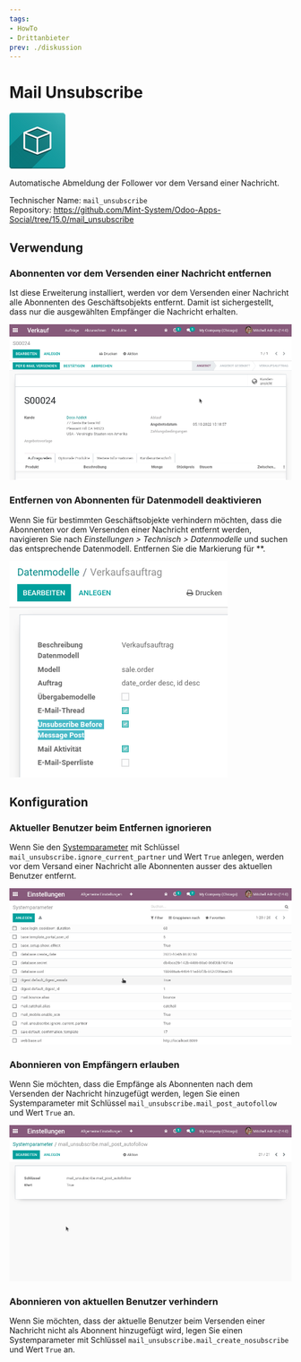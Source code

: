 ```yaml
---
tags:
- HowTo
- Drittanbieter
prev: ./diskussion
---
```

# Mail Unsubscribe
![icon_oms_box](assets/icon_oms_box.png)

Automatische Abmeldung der Follower vor dem Versand einer Nachricht.
 
Technischer Name: `mail_unsubscribe`\
Repository: <https://github.com/Mint-System/Odoo-Apps-Social/tree/15.0/mail_unsubscribe>

## Verwendung

### Abonnenten vor dem Versenden einer Nachricht entfernen

Ist diese Erweiterung installiert, werden vor dem Versenden einer Nachricht alle Abonnenten des Geschäftsobjekts entfernt. Damit ist sichergestellt, dass nur die ausgewählten Empfänger die Nachricht erhalten. 

![Mail Unsubscribe](assets/Mail%20Unsubscribe.gif)

### Entfernen von Abonnenten für Datenmodell deaktivieren

Wenn Sie für bestimmten Geschäftsobjekte verhindern möchten, dass die Abonnenten vor dem Versenden einer Nachricht entfernt werden, navigieren Sie nach *Einstellungen > Technisch > Datenmodelle* und suchen das entsprechende Datenmodell. Entfernen Sie die Markierung für **.

![](assets/Mail%20Unsubscribe%20Datenmodelle.png)

## Konfiguration

### Aktueller Benutzer beim  Entfernen ignorieren

Wenn Sie den [Systemparameter](Entwicklung.md#Systemparameter%20anlegen) mit Schlüssel `mail_unsubscribe.ignore_current_partner` und Wert `True` anlegen, werden vor dem Versand einer Nachricht alle Abonnenten ausser des aktuellen Benutzer entfernt.

![Mail Unsubscribe Ignore Current User](assets/Mail%20Unsubscribe%20Ignore%20Current%20User.gif)

### Abonnieren von Empfängern erlauben

Wenn Sie möchten, dass die Empfänge als Abonnenten nach dem Versenden der Nachricht hinzugefügt werden, legen Sie einen Systemparameter mit Schlüssel `mail_unsubscribe.mail_post_autofollow` und Wert `True` an. 

![Mail Unsubscribe Allow Follow](assets/Mail%20Unsubscribe%20Allow%20Follow.gif)

### Abonnieren von aktuellen Benutzer verhindern

Wenn Sie möchten, dass der aktuelle Benutzer beim Versenden einer Nachricht nicht als Abonnent hinzugefügt wird, legen Sie einen Systemparameter mit Schlüssel `mail_unsubscribe.mail_create_nosubscribe` und Wert `True` an. 

